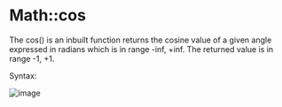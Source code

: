 # Math::cos

The cos() is an inbuilt function returns 
the cosine value of a given angle expressed in radians which is in range -inf, +inf.
The returned value is in range -1, +1.

Syntax:

![image](https://user-images.githubusercontent.com/70141250/126712400-6a24145a-60a0-4ecf-8cf9-be1a917c84a8.png)
